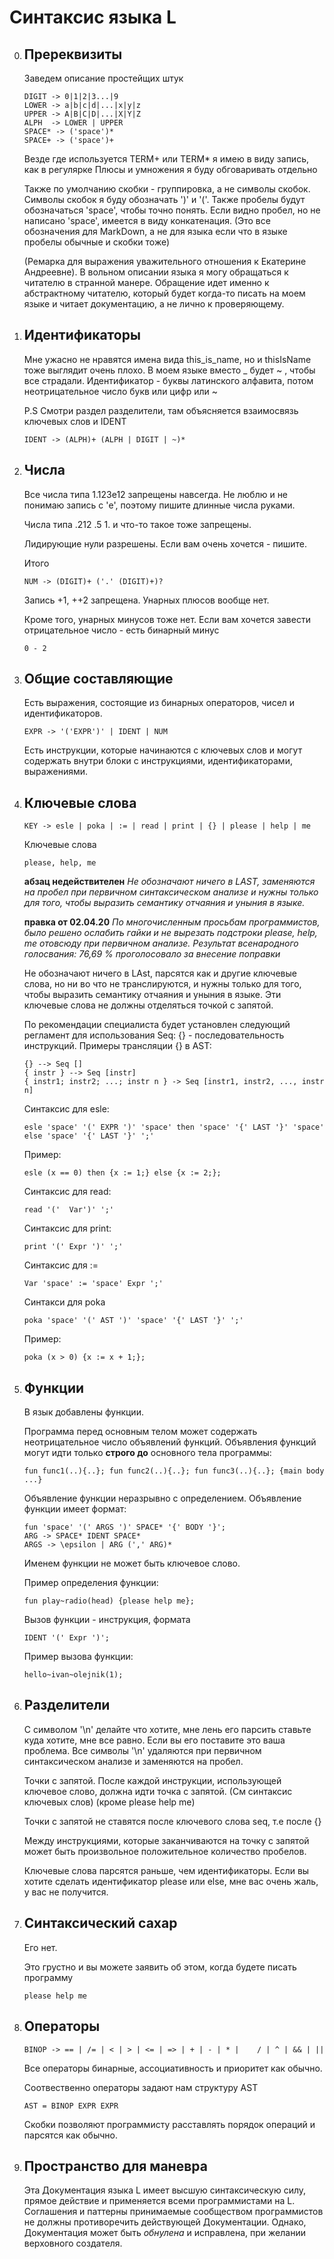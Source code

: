 # Синтаксис языка L
0. ## Пререквизиты
   
   Заведем описание простейщих штук

   ```
   DIGIT -> 0|1|2|3...|9
   LOWER -> a|b|c|d|...|x|y|z 
   UPPER -> A|B|C|D|...|X|Y|Z
   ALPH  -> LOWER | UPPER  
   SPACE* -> ('space')*
   SPACE+ -> ('space')+
   ```
   Везде где используется TERM+ или TERM* я имею в виду запись, как в регулярке
   Плюсы и умножения я буду обговаривать отдельно

   Также по умолчанию скобки - группировка, а не 
   символы скобок. Символы скобок я буду обозначать ')' и '('. Также пробелы будут обозначаться 'space', чтобы точно понять.
   Если видно пробел, но не написано 'space', имеется в виду конкатенация. (Это все обозначения для MarkDown, а не для языка если что в языке пробелы обычные и скобки тоже)

   (Ремарка для выражения уважительного отношения к Екатерине Андреевне). В вольном описании языка я могу обращаться к читателю в странной манере. Обращение идет именно к абстрактному читателю, который будет когда-то писать на моем языке и читает документацию, а не лично к проверяющему.  
2. ## Идентификаторы
   
   Мне ужасно не нравятся имена вида this_is_name, но и thisIsName тоже выглядит очень плохо. В моем языке вместо _ будет ~ , чтобы все страдали.
   Идентификатор - буквы латинского алфавита, потом неотрицательное число букв или цифр или ~

    P.S Смотри раздел разделители, там объясняется взаимосвязь ключевых слов и IDENT
   ```
   IDENT -> (ALPH)+ (ALPH | DIGIT | ~)*
   ```
   
6. ## Числа

    Все числа типа 1.123e12 запрещены навсегда. Не люблю и не понимаю запись с 'e', поэтому пишите длинные числа руками. 

    Числа типа .212 .5 1. и что-то такое тоже запрещены.

    Лидирующие нули разрешены. Если вам очень хочется - пишите.

    Итого
    ```
    NUM -> (DIGIT)+ ('.' (DIGIT)+)?
    ```

    Запись +1, ++2 запрещена. Унарных плюсов вообще нет. 

    Кроме того, унарных минусов тоже нет. Если вам хочется завести отрицательное число - есть бинарный минус
    ```
    0 - 2
    ```

4. ## Общие составляющие
    Есть выражения, состоящие из бинарных операторов, чисел и идентификаторов. 

    ```
    EXPR -> '('EXPR')' | IDENT | NUM
    ```

    Есть инструкции, которые начинаются с ключевых слов и могут содержать внутри блоки с инструкциями, идентификаторами, выражениями.

    
3. ## Ключевые слова
   
   ```
   KEY -> esle | poka | := | read | print | {} | please | help | me 
   ```


   Ключевые слова
   ```
   please, help, me
   ```
   
   **aбзац недействителен** _Не обозначают ничего в LAST, заменяются на пробел при первичном синтаксическом анализе и нужны только для того, чтобы выразить семантику отчаяния и уныния в языке._  

    **правка от 02.04.20**
     _По многочисленным просьбам программистов, было решено ослабить гайки и не вырезать подстроки please, help, me отовсюду при первичном анализе. Результат всенародного голосвания: 76,69 % проголосовало за  внесение поправки_

    Не обозначают ничего в LAst, парсятся как и другие ключевые слова, но ни во что не транслируются, и нужны только для того, чтобы выразить семантику отчаяния и уныния в языке. Эти ключевые слова не должны отделяться точкой с запятой.  


   По рекомендации специалиста будет установлен следующий регламент для использования Seq:
   {} - последовательность инструкций. Примеры трансляции {} в AST: 
   ```
   {} --> Seq [] 
   { instr } --> Seq [instr]
   { instr1; instr2; ...; instr n } -> Seq [instr1, instr2, ..., instr n]
   ```  

   Синтаксис для esle:
   ```
   esle 'space' '(' EXPR ')' 'space' then 'space' '{' LAST '}' 'space' else 'space' '{' LAST '}' ';'
   ```
   Пример:
   ```
   esle (x == 0) then {x := 1;} else {x := 2;};
   ```

   Синтаксис для read:
   ```
   read '('  Var')' ';'
   ```
   Синтаксис для print:
   ```
   print '(' Expr ')' ';'
   ```
   Синтаксис для := 
   ```
   Var 'space' := 'space' Expr ';'
   ```
   Синтакси для poka
   ```
   poka 'space' '(' AST ')' 'space' '{' LAST '}' ';'
   ```
   Пример:
   ```
   poka (x > 0) {x := x + 1;};
   ```

10. ## Функции

    В язык добавлены функции. 

    Программа перед основным телом может содержать неотрицательное число объявлений функций. Объявления функций могут идти только __строго до__ основного тела программы:
    ```
    fun func1(..){..}; fun func2(..){..}; fun func3(..){..}; {main body ...}
    ```
    Объявление функции неразрывно с определением. 
    Объявление функции имеет формат:
    ```
    fun 'space' '(' ARGS ')' SPACE* '{' BODY '}';
    ARG -> SPACE* IDENT SPACE*
    ARGS -> \epsilon | ARG (',' ARG)*
    ```
    Именем функции не может быть ключевое слово.
    
    Пример определения функции:
    ```
    fun play~radio(head) {please help me};
    ```

    Вызов функции - инструкция, формата
    ```
    IDENT '(' Expr ')'; 
    ```

    Пример вызова функции:
    ```
    hello~ivan~olejnik(1);
    ```
     

11. ## Разделители
    С символом '\n' делайте что хотите, мне лень его парсить ставьте куда хотите, мне все равно. Если вы его поставите это ваша проблема. Все символы '\n' удаляются при первичном синтаксическом анализе и заменяются на пробел.

    Точки с запятой. После каждой инструкции, использующей ключевое слово, должна идти точка с запятой. (См синтаксис ключевых слов) (кроме please help me) 

    Точки с запятой не ставятся после ключевого слова seq, т.е после {}

    Между инструкциями, которые заканчиваются на точку с запятой может быть произвольное положительное количество пробелов. 

    Ключевые слова парсятся раньше, чем идентификаторы. Если вы хотите сделать идентификатор please или else, мне вас очень жаль, у вас не получится. 

12. ## Синтаксический сахар

    Его нет.

    Это грустно и вы можете заявить об этом, когда будете писать программу
    ```
    please help me
    ```


13. ## Операторы

    ```
    BINOP -> == | /= | < | > | <= | => | + | - | * |    / | ^ | && | || 
    ```

    Все операторы бинарные, ассоциативность и приоритет как обычно.

    Соотвественно операторы задают нам структуру AST
    ```
    AST = BINOP EXPR EXPR
    ```
    Скобки позволяют программисту расставлять порядок операций и парсятся как обычно.  


14. ## Пространство для маневра

    Эта Документация языка L имеет высшую синтаксическую силу, прямое действие и применяется всеми программистами на L. Соглашения и паттерны принимаемые сообществом программистов не должны противоречить действующей Документации. Однако, Документация может быть _обнулена_ и исправлена, при желании верховного создателя. 
    
